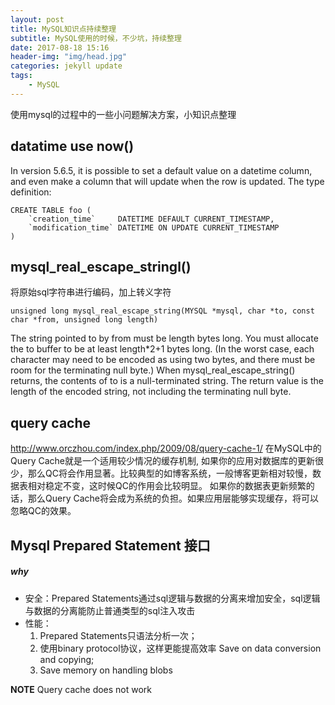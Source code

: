 ```yaml
---
layout: post
title: MySQL知识点持续整理
subtitle: MySQL使用的时候，不少坑，持续整理
date: 2017-08-18 15:16
header-img: "img/head.jpg"
categories: jekyll update
tags:
    - MySQL
---
```


使用mysql的过程中的一些小问题解决方案，小知识点整理

## datatime use now()


In version 5.6.5, it is possible to set a default value on a datetime column, and even make a column that will update when the row is updated. The type definition:

```
CREATE TABLE foo (
    `creation_time`     DATETIME DEFAULT CURRENT_TIMESTAMP,
    `modification_time` DATETIME ON UPDATE CURRENT_TIMESTAMP
)
```

## mysql\_real\_escape\_stringl()

将原始sql字符串进行编码，加上转义字符

```
unsigned long mysql_real_escape_string(MYSQL *mysql, char *to, const char *from, unsigned long length)
```

The string pointed to by from must be length bytes long. You must allocate the to buffer to be at least 
length\*2+1 bytes long. 
(In the worst case, each character may need to be encoded as using two bytes, and there must be room for the terminating null byte.) When mysql_real_escape_string() returns, the contents of to is a null-terminated string. The return value is the length of the encoded string, not including the terminating null byte.

## query cache

http://www.orczhou.com/index.php/2009/08/query-cache-1/
在MySQL中的Query Cache就是一个适用较少情况的缓存机制, 如果你的应用对数据库的更新很少，那么QC将会作用显著。比较典型的如博客系统，一般博客更新相对较慢，数据表相对稳定不变，这时候QC的作用会比较明显。
如果你的数据表更新频繁的话，那么Query Cache将会成为系统的负担。如果应用层能够实现缓存，将可以忽略QC的效果。


## Mysql Prepared Statement 接口

##### why

+ 安全：Prepared Statements通过sql逻辑与数据的分离来增加安全，sql逻辑与数据的分离能防止普通类型的sql注入攻击
+ 性能：
    1. Prepared Statements只语法分析一次；
    2. 使用binary protocol协议，这样更能提高效率 Save on data conversion and copying;
    3. Save memory on handling blobs

**NOTE**
Query cache does not work



